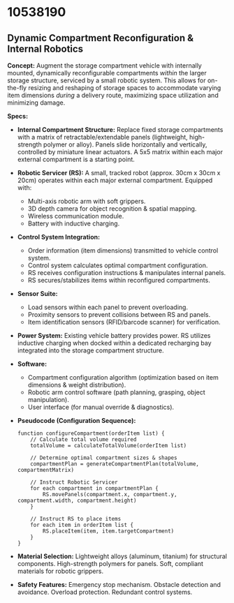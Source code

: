 # 10538190

## Dynamic Compartment Reconfiguration & Internal Robotics

**Concept:** Augment the storage compartment vehicle with internally mounted, dynamically reconfigurable compartments *within* the larger storage structure, serviced by a small robotic system. This allows for on-the-fly resizing and reshaping of storage spaces to accommodate varying item dimensions *during* a delivery route, maximizing space utilization and minimizing damage.

**Specs:**

*   **Internal Compartment Structure:** Replace fixed storage compartments with a matrix of retractable/extendable panels (lightweight, high-strength polymer or alloy). Panels slide horizontally and vertically, controlled by miniature linear actuators.  A 5x5 matrix within each major external compartment is a starting point.
*   **Robotic Servicer (RS):** A small, tracked robot (approx. 30cm x 30cm x 20cm) operates within each major external compartment.  Equipped with:
    *   Multi-axis robotic arm with soft grippers.
    *   3D depth camera for object recognition & spatial mapping.
    *   Wireless communication module.
    *   Battery with inductive charging.
*   **Control System Integration:**
    *   Order information (item dimensions) transmitted to vehicle control system.
    *   Control system calculates optimal compartment configuration.
    *   RS receives configuration instructions & manipulates internal panels.
    *   RS secures/stabilizes items within reconfigured compartments.
*   **Sensor Suite:**
    *   Load sensors within each panel to prevent overloading.
    *   Proximity sensors to prevent collisions between RS and panels.
    *   Item identification sensors (RFID/barcode scanner) for verification.
*   **Power System:** Existing vehicle battery provides power.  RS utilizes inductive charging when docked within a dedicated recharging bay integrated into the storage compartment structure.
*   **Software:**
    *   Compartment configuration algorithm (optimization based on item dimensions & weight distribution).
    *   Robotic arm control software (path planning, grasping, object manipulation).
    *   User interface (for manual override & diagnostics).
*   **Pseudocode (Configuration Sequence):**

    ```
    function configureCompartment(orderItem list) {
        // Calculate total volume required
        totalVolume = calculateTotalVolume(orderItem list)

        // Determine optimal compartment sizes & shapes
        compartmentPlan = generateCompartmentPlan(totalVolume, compartmentMatrix)

        // Instruct Robotic Servicer
        for each compartment in compartmentPlan {
            RS.movePanels(compartment.x, compartment.y, compartment.width, compartment.height)
        }

        // Instruct RS to place items
        for each item in orderItem list {
            RS.placeItem(item, item.targetCompartment)
        }
    }
    ```

*   **Material Selection:** Lightweight alloys (aluminum, titanium) for structural components. High-strength polymers for panels.  Soft, compliant materials for robotic grippers.
*   **Safety Features:** Emergency stop mechanism.  Obstacle detection and avoidance.  Overload protection.  Redundant control systems.